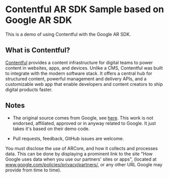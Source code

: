 Contentful AR SDK Sample based on Google AR SDK
===========================================

This is a demo of using Contentful with the Google AR SDK. 

## What is Contentful?

[Contentful](https://www.contentful.com) provides a content infrastructure for digital teams to power content in websites, apps, and devices. Unlike a CMS, Contentful was built to integrate with the modern software stack. It offers a central hub for structured content, powerful management and delivery APIs, and a customizable web app that enable developers and content creators to ship digital products faster.

Notes
-----

* The original source comes from Google, see [here](https://github.com/google-ar/arcore-android-sdk). This work is not endorsed, affiliated, approved or in anyway related to Google. It just takes it's based on their demo code.

* Pull requests, feedback, GitHub issues are welcome.

You must disclose the use of ARCore, and how it collects and processes data.
This can be done by displaying a prominent link to the site
"How Google uses data when you use our partners' sites or apps",
(located at www.google.com/policies/privacy/partners/, or any other URL Google
may provide from time to time).
